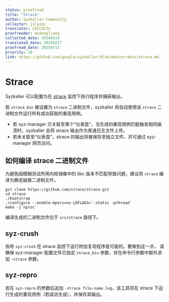 ```yaml
---
status: proofread
title: "Strace"
author: Syzkaller Community
collector: jxlpzqc
translator: CAICAIIs
proofreader: mudongliang
collected_date: 20240314
translated_date: 20250217
proofread_date: 20250715
priority: 10
link: https://github.com/google/syzkaller/blob/master/docs/strace.md
---
```


# Strace

Syzkaller 可以配置为在 [strace](https://strace.io/) 监控下执行程序并捕获输出。

若 `strace_bin` 被设置为 `strace` 二进制文件，syzkaller 将自动使用该 `strace` 二进制文件运行所有成功获取的重现用例。
* 若 syz-manager 已关联至某个“仪表盘”，当生成的重现用例仍能触发相同崩溃时，syzkaller 会将 strace 输出作为普通日志文件上传。
* 若未关联至“仪表盘”，strace 的输出将被保存至独立文件，并可通过 syz-manager 网页访问。

## 如何编译 strace 二进制文件

为避免因模糊测试所用内核镜像中的 libc 版本不匹配导致问题，建议将 `strace` 编译为静态链接二进制文件。

```
git clone https://github.com/strace/strace.git
cd strace
./bootstrap
./configure --enable-mpers=no LDFLAGS='-static -pthread'
make -j`nproc`
```

编译生成的二进制文件位于 `src/strace` 路径下。

## syz-crush

指导 `syz-crush` 在 strace 监控下运行附加复现程序是可能的。要做到这一点，
请确保 syz-manager 配置文件已指定 `strace_bin` 参数，并在命令行参数中额外添加 `-strace` 参数。

## syz-repro

若在 `syz-repro` 的参数后追加 `-strace file-name.log`，该工具将在 strace 下运行生成的重现用例（若成功生成），并保存其输出。
